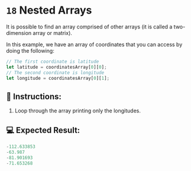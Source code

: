 # `18` Nested Arrays

It is possible to find an array comprised of other arrays (it is called a two-dimension array or matrix).

In this example, we have an array of coordinates that you can access by doing the following:

```js
// The first coordinate is latitude
let latitude = coordinatesArray[0][0];
// The second coordinate is longitude
let longitude = coordinatesArray[0][1];
```

## 📝 Instructions:

1. Loop through the array printing only the longitudes.

## 💻 Expected Result:

```js
-112.633853
-63.987
-81.901693
-71.653268
```
